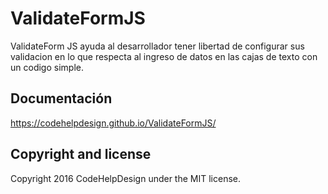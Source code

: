 # ValidateFormJS
ValidateForm JS ayuda al desarrollador tener libertad de configurar sus validacion en lo que respecta al ingreso de datos en las cajas de texto con un codigo simple.

## Documentación
https://codehelpdesign.github.io/ValidateFormJS/

## Copyright and license
Copyright 2016 CodeHelpDesign under the MIT license.
